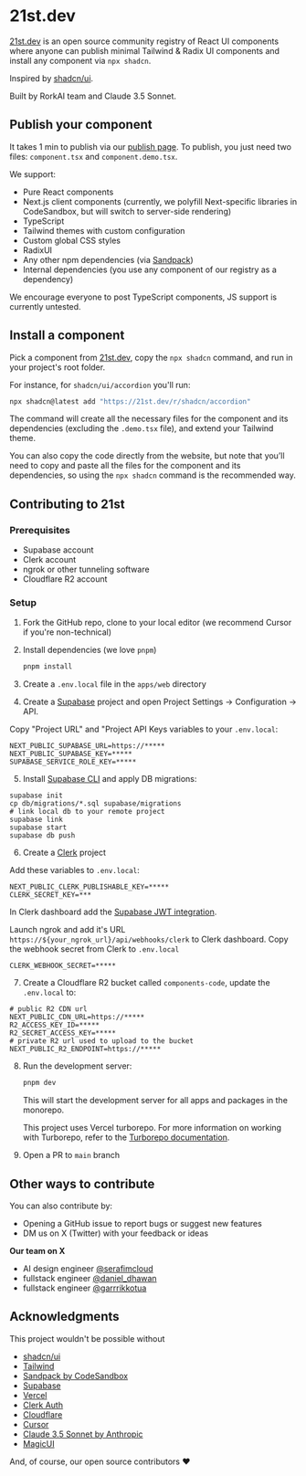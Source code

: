 # 21st.dev

[21st.dev](https://21st.dev) is an open source community registry of React UI components where anyone can publish minimal Tailwind & Radix UI components and install any component via `npx shadcn`.

Inspired by [shadcn/ui](https://ui.shadcn.com/).

Built by RorkAI team and Claude 3.5 Sonnet.

## Publish your component

It takes 1 min to publish via our [publish page](https://21st.dev). To publish, you just need two files: `component.tsx` and `component.demo.tsx`.

We support:

- Pure React components
- Next.js client components (currently, we polyfill Next-specific libraries in CodeSandbox, but will switch to server-side rendering)
- TypeScript
- Tailwind themes with custom configuration
- Custom global CSS styles
- RadixUI
- Any other npm dependencies (via [Sandpack](https://sandpack.codesandbox.io/))
- Internal dependencies (you use any component of our registry as a dependency)

We encourage everyone to post TypeScript components, JS support is currently untested.

## Install a component

Pick a component from [21st.dev](https://21st.dev), copy the `npx shadcn` command, and run in your project's root folder.

For instance, for `shadcn/ui/accordion` you'll run:

```bash
npx shadcn@latest add "https://21st.dev/r/shadcn/accordion"
```

The command will create all the necessary files for the component and its dependencies (excluding the `.demo.tsx` file), and extend your Tailwind theme.

You can also copy the code directly from the website, but note that you’ll need to copy and paste all the files for the component and its dependencies, so using the `npx shadcn` command is the recommended way.

## Contributing to 21st

### Prerequisites

- Supabase account
- Clerk account
- ngrok or other tunneling software
- Cloudflare R2 account

### Setup

1. Fork the GitHub repo, clone to your local editor (we recommend Cursor if you're non-technical)

2. Install dependencies (we love `pnpm`)

   ```bash
   pnpm install
   ```

3. Create a `.env.local` file in the `apps/web` directory

4. Create a [Supabase](https://supabase.com) project and open Project Settings -> Configuration -> API.

Copy "Project URL" and "Project API Keys variables to your `.env.local`:

```
NEXT_PUBLIC_SUPABASE_URL=https://*****
NEXT_PUBLIC_SUPABASE_KEY=*****
SUPABASE_SERVICE_ROLE_KEY=*****
```

5. Install [Supabase CLI](https://supabase.com/docs/guides/local-development) and apply DB migrations:

```
supabase init
cp db/migrations/*.sql supabase/migrations
# link local db to your remote project
supabase link
supabase start
supabase db push
```

6. Create a [Clerk](https://clerk.com) project

Add these variables to `.env.local`:

```
NEXT_PUBLIC_CLERK_PUBLISHABLE_KEY=*****
CLERK_SECRET_KEY=***
```

In Clerk dashboard add the [Supabase JWT integration](https://clerk.com/docs/integrations/databases/supabase).

Launch ngrok and add it's URL `https://${your_ngrok_url}/api/webhooks/clerk` to Clerk dashboard.
Copy the webhook secret from Clerk to `.env.local`

```
CLERK_WEBHOOK_SECRET=*****
```

7. Create a Cloudflare R2 bucket called `components-code`, update the `.env.local` to:

```
# public R2 CDN url
NEXT_PUBLIC_CDN_URL=https://*****
R2_ACCESS_KEY_ID=*****
R2_SECRET_ACCESS_KEY=*****
# private R2 url used to upload to the bucket
NEXT_PUBLIC_R2_ENDPOINT=https://*****
```

8. Run the development server:

   ```bash
   pnpm dev
   ```

   This will start the development server for all apps and packages in the monorepo.

   This project uses Vercel turborepo. For more information on working with Turborepo, refer to the [Turborepo documentation](https://turbo.build/repo/docs).

9. Open a PR to `main` branch

## Other ways to contribute

You can also contribute by:

- Opening a GitHub issue to report bugs or suggest new features
- DM us on X (Twitter) with your feedback or ideas

**Our team on X**

- AI design engineer [@serafimcloud](https://x.com/serafimcloud)
- fullstack engineer [@daniel_dhawan](https://x.com/daniel_dhawan)
- fullstack engineer [@garrrikkotua](https://x.com/garrrikkotua)

## Acknowledgments

This project wouldn't be possible without

- [shadcn/ui](https://ui.shadcn.com/)
- [Tailwind](https://tailwindui.com/)
- [Sandpack by CodeSandbox](https://sandpack.codesandbox.io/)
- [Supabase](https://supabase.com)
- [Vercel](https://vercel.com)
- [Clerk Auth](https://clerk.com)
- [Cloudflare](https://cloudlfare.com)
- [Cursor](https://cursor.com)
- [Claude 3.5 Sonnet by Anthropic](https://anthropic.com/)
- [MagicUI](https://magicui.com)

And, of course, our open source contributors ❤️

